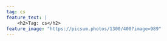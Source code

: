 ```yaml
---
tag: cs
feature_text: |
    <h2>Tag: cs</h2>
feature_image: "https://picsum.photos/1300/400?image=989"
---
```

